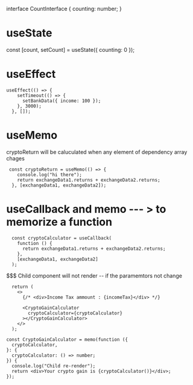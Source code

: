 interface CountInterface {
  counting: number;
} 

# useState 
const [count, setCount] = useState<CountInterface>({ counting: 0 });

# useEffect

```
useEffect(() => {
    setTimeout(() => {
      setBankData({ income: 100 });
    }, 3000);
  }, []);
```

# useMemo
cryptoReturn will be caluculated when any element of dependency array chages
```
 const cryptoReturn = useMemo(() => {
    console.log("hi there");
    return exchangeData1.returns + exchangeData2.returns;
  }, [exchangeData1, exchangeData2]);
```
# useCallback and memo --- > to memorize a function

```
  const cryptoCalculator = useCallback(
    function () {
      return exchangeData1.returns + exchangeData2.returns;
    },
    [exchangeData1, exchangeData2]
  );

```
$$$ Child component will not render -- if the paramemtors not change
```
  return (
    <>
      {/* <div>Income Tax ammount : {incomeTax}</div> */}

      <CryptoGainCalculator
        cryptoCalculator={cryptoCalculator}
      ></CryptoGainCalculator>
    </>
  );
```

```
const CryptoGainCalculator = memo(function ({
  cryptoCalculator,
}: {
  cryptoCalculator: () => number;
}) {
  console.log("Child re-render");
  return <div>Your crypto gain is {cryptoCalculator()}</div>;
});
```